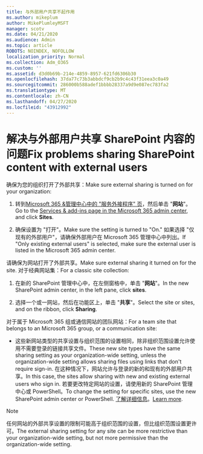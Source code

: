 ```yaml
---
title: 与外部用户共享不起作用
ms.author: mikeplum
author: MikePlumleyMSFT
manager: scotv
ms.date: 04/21/2020
ms.audience: Admin
ms.topic: article
ROBOTS: NOINDEX, NOFOLLOW
localization_priority: Normal
ms.collection: Adm_O365
ms.custom: ''
ms.assetid: d3d0b69b-214e-4859-8957-621fd6306b30
ms.openlocfilehash: 37da77c73b3abbdcf9cb2b9c4c43f31eea3c0a49
ms.sourcegitcommit: 286000b588adef1bbbb28337a9d9e087ec783fa2
ms.translationtype: MT
ms.contentlocale: zh-CN
ms.lasthandoff: 04/27/2020
ms.locfileid: "43912992"
---
```

# <a name="fix-problems-sharing-sharepoint-content-with-external-users"></a><span data-ttu-id="7d3cc-102">解决与外部用户共享 SharePoint 内容的问题</span><span class="sxs-lookup"><span data-stu-id="7d3cc-102">Fix problems sharing SharePoint content with external users</span></span>

<span data-ttu-id="7d3cc-103">确保为您的组织打开了外部共享：</span><span class="sxs-lookup"><span data-stu-id="7d3cc-103">Make sure external sharing is turned on for your organization:</span></span>
  
1. <span data-ttu-id="7d3cc-104">转到[Microsoft 365 &amp;管理中心中的 "服务外接程序" 页](https://portal.office.com/adminportal/home#/Settings/ServicesAndAddIns)，然后单击 "**网站**"。</span><span class="sxs-lookup"><span data-stu-id="7d3cc-104">Go to the [Services &amp; add-ins page in the Microsoft 365 admin center](https://portal.office.com/adminportal/home#/Settings/ServicesAndAddIns), and click **Sites**.</span></span>
    
2. <span data-ttu-id="7d3cc-105">确保设置为 "打开"。</span><span class="sxs-lookup"><span data-stu-id="7d3cc-105">Make sure the setting is turned to "On."</span></span> <span data-ttu-id="7d3cc-106">如果选择 "仅现有的外部用户"，请确保外部用户在 Microsoft 365 管理中心中列出。</span><span class="sxs-lookup"><span data-stu-id="7d3cc-106">If "Only existing external users" is selected, make sure the external user is listed in the Microsoft 365 admin center.</span></span>
    
<span data-ttu-id="7d3cc-107">请确保为网站打开了外部共享。</span><span class="sxs-lookup"><span data-stu-id="7d3cc-107">Make sure external sharing it turned on for the site.</span></span> <span data-ttu-id="7d3cc-108">对于经典网站集：</span><span class="sxs-lookup"><span data-stu-id="7d3cc-108">For a classic site collection:</span></span>
  
1. <span data-ttu-id="7d3cc-109">在新的 SharePoint 管理中心中，在左侧窗格中，单击 "**网站**"。</span><span class="sxs-lookup"><span data-stu-id="7d3cc-109">In the new SharePoint admin center, in the left pane, click **sites**.</span></span>
    
2. <span data-ttu-id="7d3cc-110">选择一个或一网站，然后在功能区上，单击 "**共享**"。</span><span class="sxs-lookup"><span data-stu-id="7d3cc-110">Select the site or sites, and on the ribbon, click **Sharing**.</span></span>
    
<span data-ttu-id="7d3cc-111">对于属于 Microsoft 365 组或通信网站的团队网站：</span><span class="sxs-lookup"><span data-stu-id="7d3cc-111">For a team site that belongs to an Microsoft 365 group, or a communication site:</span></span>
  
- <span data-ttu-id="7d3cc-112">这些新网站类型的共享设置与组织范围的设置相同，除非组织范围设置允许使用不需要登录的链接共享文件。</span><span class="sxs-lookup"><span data-stu-id="7d3cc-112">These new site types have the same sharing setting as your organization-wide setting, unless the organization-wide setting allows sharing files using links that don't require sign-in.</span></span> <span data-ttu-id="7d3cc-113">在这种情况下，网站允许与登录的新的和现有的外部用户共享。</span><span class="sxs-lookup"><span data-stu-id="7d3cc-113">In this case, the sites allow sharing with new and existing external users who sign in.</span></span> <span data-ttu-id="7d3cc-114">若要更改特定网站的设置，请使用新的 SharePoint 管理中心或 PowerShell。</span><span class="sxs-lookup"><span data-stu-id="7d3cc-114">To change the setting for specific sites, use the new SharePoint admin center or PowerShell.</span></span> <span data-ttu-id="7d3cc-115">[了解详细信息](https://go.microsoft.com/fwlink/?linkid=871863)。</span><span class="sxs-lookup"><span data-stu-id="7d3cc-115">[Learn more](https://go.microsoft.com/fwlink/?linkid=871863).</span></span>
    
> [!NOTE]
> <span data-ttu-id="7d3cc-116">任何网站的外部共享设置的限制可能高于组织范围的设置，但比组织范围设置更许可。</span><span class="sxs-lookup"><span data-stu-id="7d3cc-116">The external sharing setting for any site can be more restrictive than your organization-wide setting, but not more permissive than the organization-wide setting.</span></span> 
  

